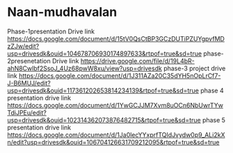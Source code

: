 # Naan-mudhavalan
Phase-1presentation
Drive link
https://docs.google.com/document/d/15tV0QsCtBP3GCzDUTiPZUYgpvfMDzZJw/edit?usp=drivesdk&ouid=104678706930174897633&rtpof=true&sd=true
phase-2presenetation
Drive link
https://drive.google.com/file/d/19L4bR-ahN8Cwlbf2SsoJ_4Uz68pwW8xu/view?usp=drivesdk
phase-3 project
drive link
https://docs.google.com/document/d/1J311AZa20C35dYH5nOpLrCf7-J-B6MUJ/edit?usp=drivesdk&ouid=117361202653814234139&rtpof=true&sd=true
phase 4 presentation
drive link
https://docs.google.com/document/d/1YwGCJJM7Xvm8uOCn6NbUwrTYwTdiJPEu/edit?usp=drivesdk&ouid=102314362073876482715&rtpof=true&sd=true
phase 5 presentation
drive link
https://docs.google.com/document/d/1Ja0lecYYxprfTQIdJvydw0p9_ALi2kXn/edit?usp=drivesdk&ouid=106704126631709212095&rtpof=true&sd=true

